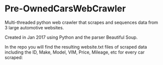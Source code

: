 # Pre-OwnedCarsWebCrawler
Multi-threaded python web crawler that scrapes and sequences data from 3 large automotive websites. 

Created in Jan 2017 using Python and the parser Beautiful Soup.

In the repo you will find the resulting website.txt files of scraped data including the ID, Make, Model, VIM, Price, Mileage, etc for every car scraped:

